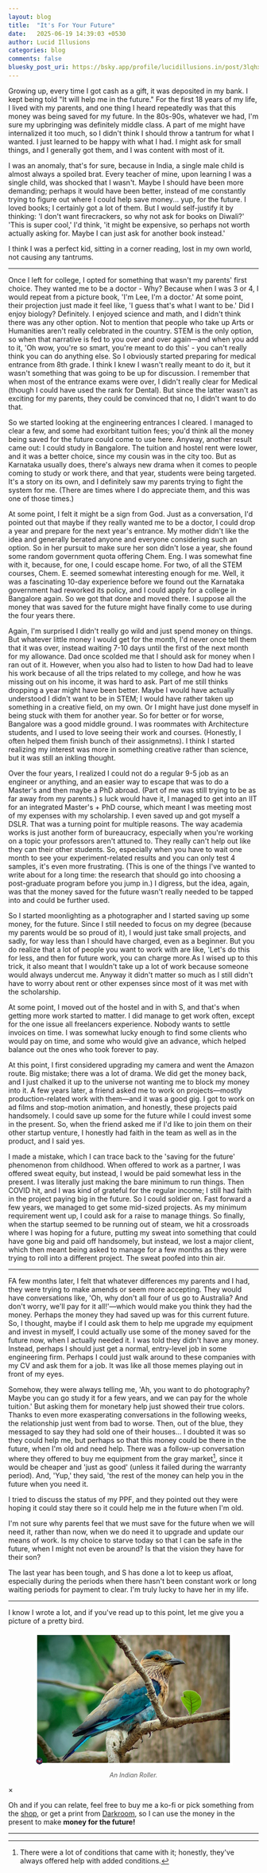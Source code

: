 ```yaml
---
layout: blog
title:  "It's For Your Future"
date:   2025-06-19 14:39:03 +0530
author: Lucid Illusions
categories: blog
comments: false
bluesky_post_uri: https://bsky.app/profile/lucidillusions.in/post/3lqhx6tmk6k2a
---
```


Growing up, every time I got cash as a gift, it was deposited in my bank. I kept being told "It will help me in the future." For the first 18 years of my life, I lived with my parents, and one thing I heard repeatedly was that this money was being saved for my future. In the 80s-90s, whatever we had, I'm sure my upbringing was definitely middle class. A part of me might have internalized it too much, so I didn't think I should throw a tantrum for what I wanted. I just learned to be happy with what I had. I might ask for small things, and I generally got them, and I was content with most of it.

I was an anomaly, that's for sure, because in India, a single male child is almost always a spoiled brat. Every teacher of mine, upon learning I was a single child, was shocked that I wasn't. Maybe I should have been more demanding; perhaps it would have been better, instead of me constantly trying to figure out where I could help save money... yup, for the future. I loved books; I certainly got a lot of them. But I would self-justify it by thinking: 'I don't want firecrackers, so why not ask for books on Diwali?' 'This is super cool,' I'd think, 'it might be expensive, so perhaps not worth actually asking for. Maybe I can just ask for another book instead.'

I think I was a perfect kid, sitting in a corner reading, lost in my own world, not causing any tantrums.

---

Once I left for college, I opted for something that wasn't my parents' first choice. They wanted me to be a doctor - Why? Because when I was 3 or 4, I would repeat from a picture book, 'I'm Lee, I'm a doctor.' At some point, their projection just made it feel like, 'I guess that's what I want to be.' Did I enjoy biology? Definitely. I enjoyed science and math, and I didn't think there was any other option. Not to mention that people who take up Arts or Humanities aren't really celebrated in the country. STEM is the only option, so when that narrative is fed to you over and over again—and when you add to it, 'Oh wow, you're so smart, you're meant to do this' - you can't really think you can do anything else. So I obviously started preparing for medical entrance from 8th grade. I think I knew I wasn't really meant to do it, but it wasn't something that was going to be up for discussion. I remember that when most of the entrance exams were over, I didn't really clear for Medical (though I could have used the rank for Dental). But since the latter wasn't as exciting for my parents, they could be convinced that no, I didn't want to do that.

So we started looking at the engineering entrances I cleared. I managed to clear a few, and some had exorbitant tuition fees; you'd think all the money being saved for the future could come to use here. Anyway, another result came out: I could study in Bangalore. The tuition and hostel rent were lower, and it was a better choice, since my cousin was in the city too. But as Karnataka usually does, there's always new drama when it comes to people coming to study or work there, and that year, students were being targeted. It's a story on its own, and I definitely saw my parents trying to fight the system for me. (There are times where I do appreciate them, and this was one of those times.)

At some point, I felt it might be a sign from God. Just as a conversation, I'd pointed out that maybe if they really wanted me to be a doctor, I could drop a year and prepare for the next year's entrance. My mother didn't like the idea and generally berated anyone and everyone considering such an option. So in her pursuit to make sure her son didn't lose a year, she found some random government quota offering Chem. Eng. I was somewhat fine with it, because, for one, I could escape home. For two, of all the STEM courses, Chem. E. seemed somewhat interesting enough for me. Well, it was a fascinating 10-day experience before we found out the Karnataka government had reworked its policy, and I could apply for a college in Bangalore again. So we got that done and moved there. I suppose all the money that was saved for the future might have finally come to use during the four years there.

Again, I'm surprised I didn't really go wild and just spend money on things. But whatever little money I would get for the month, I'd never once tell them that it was over, instead waiting 7-10 days until the first of the next month for my allowance. Dad once scolded me that I should ask for money when I ran out of it. However, when you also had to listen to how Dad had to leave his work because of all the trips related to my college, and how he was missing out on his income, it was hard to ask. Part of me still thinks dropping a year might have been better. Maybe I would have actually understood I didn't want to be in STEM; I would have rather taken up something in a creative field, on my own. Or I might have just done myself in being stuck with them for another year. So for better or for worse, Bangalore was a good middle ground. I was roommates with Architecture students, and I used to love seeing their work and courses. (Honestly, I often helped them finish bunch of their assignmetns). I think I started realizing my interest was more in something creative rather than science, but it was still an inkling thought.

Over the four years, I realized I could not do a regular 9-5 job as an engineer or anything, and an easier way to escape that was to do a Master's and then maybe a PhD abroad. (Part of me was still trying to be as far away from my parents.) s luck would have it, I managed to get into an IIT for an integrated Master's + PhD course, which meant I was meeting most of my expenses with my scholarship. I even saved up and got myself a DSLR. That was a turning point for multiple reasons. The way academia works is just another form of bureaucracy, especially when you're working on a topic your professors aren't attuned to. They really can't help out like they can their other students. So, especially when you have to wait one month to see your experiment-related results and you can only test 4 samples, it's even more frustrating. (This is one of the things I've wanted to write about for a long time: the research that should go into choosing a post-graduate program before you jump in.) I digress, but the idea, again, was that the money saved for the future wasn't really needed to be tapped into and could be further used.

So I started moonlighting as a photographer and I started saving up some money, for the future. Since I still needed to focus on my degree (because my parents would be so proud of it), I would just take small projects, and sadly, for way less than I should have charged, even as a beginner. But you do realize that a lot of people you want to work with are like, 'Let's do this for less, and then for future work, you can charge more.As I wised up to this trick, it also meant that I wouldn't take up a lot of work because someone would always undercut me. Anyway it didn't matter so much as I still didn't have to worry about rent or other expenses since most of it was met with the scholarship.

At some point, I moved out of the hostel and in with S, and that's when getting more work started to matter. I did manage to get work often, except for the one issue all freelancers experience. Nobody wants to settle invoices on time. I was somewhat lucky enough to find some clients who would pay on time, and some who would give an advance, which helped balance out the ones who took forever to pay.

At this point, I first considered upgrading my camera and went the Amazon route. Big mistake; there was a lot of drama. We did get the money back, and I just chalked it up to the universe not wanting me to block my money into it. A few years later, a friend asked me to work on projects—mostly production-related work with them—and it was a good gig. I got to work on ad films and stop-motion animation, and honestly, these projects paid handsomely. I could save up some for the future while I could invest some in the present. So, when the friend asked me if I'd like to join them on their other startup venture, I honestly had faith in the team as well as in the product, and I said yes.

I made a mistake, which I can trace back to the 'saving for the future' phenomenon from childhood. When offered to work as a partner, I was offered sweat equity, but instead, I would be paid somewhat less in the present. I was literally just making the bare minimum to run things. Then COVID hit, and I was kind of grateful for the regular income; I still had faith in the project paying big in the future. So I could soldier on. Fast forward a few years, we managed to get some mid-sized projects. As my minimum requirement went up, I could ask for a raise to manage things. So finally, when the startup seemed to be running out of steam, we hit a crossroads where I was hoping for a future, putting my sweat into something that could have gone big and paid off handsomely, but instead, we lost a major client, which then meant being asked to manage for a few months as they were trying to roll into a different project. The sweat poofed into thin air.

---

FA few months later, I felt that whatever differences my parents and I had, they were trying to make amends or seem more accepting. They would have conversations like, 'Oh, why don't all four of us go to Australia? And don't worry, we'll pay for it all!'—which would make you think they had the money. Perhaps the money they had saved up was for this current future. So, I thought, maybe if I could ask them to help me upgrade my equipment and invest in myself, I could actually use some of the money saved for the future now, when I actually needed it. I was told they didn't have any money. Instead, perhaps I should just get a normal, entry-level job in some engineering firm. Perhaps I could just walk around to these companies with my CV and ask them for a job. It was like all those memes playing out in front of my eyes.

Somehow, they were always telling me, 'Ah, you want to do photography? Maybe you can go study it for a few years, and we can pay for the whole tuition.' But asking them for monetary help just showed their true colors. Thanks to even more exasperating conversations in the following weeks, the relationship just went from bad to worse. Then, out of the blue, they messaged to say they had sold one of their houses... I doubted it was so they could help me, but perhaps so that this money could be there in the future, when I'm old and need help. There was a follow-up conversation where they offered to buy me equipment from the gray market[^1], since it would be cheaper and 'just as good' (unless it failed during the warranty period). And, 'Yup,' they said, 'the rest of the money can help you in the future when you need it.

I tried to discuss the status of my PPF, and they pointed out they were hoping it could stay there so it could help me in the future when I'm old.

I'm not sure why parents feel that we must save for the future when we will need it, rather than now, when we do need it to upgrade and update our means of work. Is my choice to starve today so that I can be safe in the future, when I might not even be around? Is that the vision they have for their son?

The last year has been tough, and S has done a lot to keep us afloat, especially during the periods when there hasn't been constant work or long waiting periods for payment to clear. I'm truly lucky to have her in my life.

---

I know I wrote a lot, and if you've read up to this point, let me give you a picture of a pretty bird.

<div class="blog-post-footer-image">
  <img
    src="/assets/images/blog/SDG_6922_400.jpg"
    alt="An Indian Roller, a bird with blue wings, and light orange color chest and neck. the eyes are black with a dark orange border. the cap is also blue. It is  perched on a branch, and there is a single green leaf in front of it."
    data-full-src="/assets/images/blog/SDG_6922.jpg"
    style="max-width: 400px; height: auto; display: block; margin: 0 auto; cursor: zoom-in;"
  >
  <p class="image-caption" style="text-align: center; font-style: italic; font-size: 0.9em; color: #555;">
    An Indian Roller.
  </p>
</div>

<div id="imageModal" class="modal">
  <span class="close-button">&times;</span>
  <img class="modal-content" id="modalImage">
  <div id="modalCaption" class="caption"></div>
</div>



Oh and if you can relate, feel free to buy me a ko-fi or pick something from the [shop](https://ko-fi.com/lucidillusions/shop), or get a print from [Darkroom](https://lucidillusions.darkroom.com/), so I can use the money in the present to make <strong>money for the future!</strong>

---

[^1]: There were a lot of conditions that came with it; honestly, they've always offered help with added conditions.
